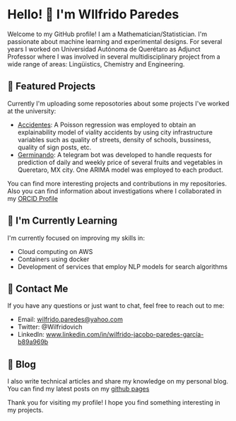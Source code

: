 # Hello! 👋 I'm WIlfrido Paredes

Welcome to my GitHub profile! I am a Mathematician/Statistician. I'm passionate about machine learning and experimental designs. For several years I worked on Universidad Autónoma de Querétaro as Adjunct Professor where I was involved in several multidisciplinary project from a wide range of areas: Lingüistics, Chemistry and Engineering.

## 🔭 Featured Projects

Currently I'm uploading some reposotories about some projects I've worked at the university:

- [Accidentes](https://github.com/wparedes17/accidentes): A Poisson regression was employed to obtain an explainability model of viality accidents by using city infrastructure variables such as quality of streets, density of schools, bussiness, quality of sign posts, etc.
- [Germinando](https://github.com/wparedes17/germinando): A telegram bot was developed to handle requests for prediction of daily and weekly price of several fruits and vegetables in Queretaro, MX city. One ARIMA model was employed to each product.

You can find more interesting projects and contributions in my repositories. Also you can find information about investigations where I collaborated in my [ORCID Profile](https://orcid.org/0000-0001-9740-0358)

## 🌱 I'm Currently Learning

I'm currently focused on improving my skills in:

- Cloud computing on AWS
- Containers using docker
- Development of services that employ NLP models for search algorithms

## 💬 Contact Me

If you have any questions or just want to chat, feel free to reach out to me:

- Email: wilfrido.paredes@yahoo.com
- Twitter: @Wilfridovich
- LinkedIn: www.linkedin.com/in/wilfrido-jacobo-paredes-garcía-b89a969b

## 📝 Blog

I also write technical articles and share my knowledge on my personal blog. You can find my latest posts on my [github pages](https://wparedes17.github.io)

Thank you for visiting my profile! I hope you find something interesting in my projects.
